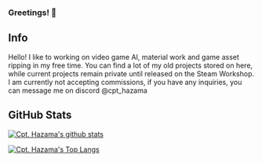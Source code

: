 ### Greetings! 👋

## Info
Hello! I like to working on video game AI, material work and game asset ripping in my free time. You can find a lot of my old projects stored on here, while current projects remain private until released on the Steam Workshop. I am currently not accepting commissions, if you have any inquiries, you can message me on discord @cpt_hazama

## GitHub Stats
[![Cpt. Hazama's github stats](https://github-readme-stats.vercel.app/api?username=Cpt-Hazama&theme=jolly&include_all_commits=true)](https://github.com/anuraghazra/github-readme-stats)

[![Cpt. Hazama's Top Langs](https://github-readme-stats.vercel.app/api/top-langs/?username=Cpt-Hazama&layout=compact&theme=jolly&include_all_commits=true)](https://github.com/anuraghazra/github-readme-stats)

<!---[![Cpt. Hazama's wakatime stats](https://github-readme-stats.vercel.app/api/wakatime?username=Cpt-Hazama&layout=compact&theme=jolly)](https://github.com/anuraghazra/github-readme-stats)--->
